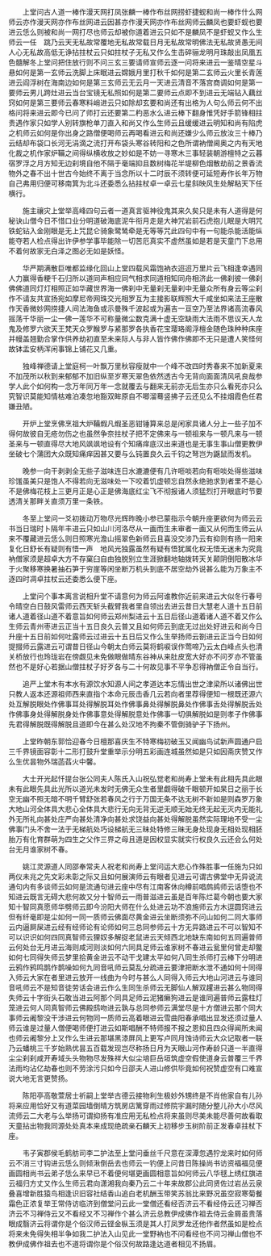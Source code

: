 <!-- { "loadSidebar": true } -->
　　上堂问古人道一棒作漫天网打凤张麟一棒作布丝网捞虾捷蚬和尚一棒作什么网师云亦作漫天网亦作布丝网进云因甚亦作漫天网亦作布丝网师云麟凤也要虾蚬也要进云恁么则被和尚一网打尽也师云却被你道着进云只如不是麟凤不是虾蚬又作么生师云一任　跳乃云天无私故常覆地无私故常载日月无私故常明佛法无私故贤愚无间人心无私故高低无诤拈拄杖云只如拄杖子无私又作么生击碎骊龙明月珠敲出凤凰五色髓解冬上堂问把住放行则不问三玄三要请师宣师云逐一问将来进云一鉴晴空星斗悬如何是第一玄师云洗脚上床眠进云嫦娥月里打秋千如何是第二玄师云火里长青莲进云阎浮树在海南边如何是第三玄师云无云月一天进云清音不落宫商调如何是第一要师云男儿跨灶进云当台宝镜无私照如何是第二要师云点即不到进云无端钻入藕丝窍如何是第三要师云春寒料峭进云只如除却玄要和尚还有出格为人句么师云何不出格问将来进云即今已问了师打云还要第二杓恶水么进云棒下翻身惟凭好手箭锋相拄贵遇作家只如学人别转旗枪单刀直入和尚又作么生师云且缓缓进云明知和尚有陷虎之机师云如何是你出身之路僧便喝师云再喝看进云和尚还嫌少么师云放汝三十棒乃云结却布袋口长河无涓滴之流打开布袋头寒谷转阳和之色所谓衲僧阃奥之内有天地化裁之机作家炉鞴之间得纵横收放之妙如是不妨一寻寒木三事轻装朝游檀特之云暮宿罗浮之月方知无边刹境自他不隔于毫端抑且数树梅花半堤柳色烟散劫前之景香流物外之春不出十世古今始终不离于当念所以十二时辰不须转便可延短寿作长年万物自己弗用归便可移南箕为北斗还委悉么拈拄杖卓一卓云七星斜映风生处解粘天下任横行。

　　施主禳灾上堂举高峰四句云者一道真言驱神役鬼其来久矣只是未有人道得是何秘诀山僧今日不惜口业分明道破海底泥牛衔月走是大神咒岩前石虎抱儿眠是大明咒铁蛇钻入金刚眼是无上咒昆仑骑象鹭鸶牵是无等等咒此四句中有一句能杀能活能纵能夺若人检点得出许伊参学事毕能除一切苦厄真实不虚然虽如是若是天童门下总用不着何故家无白泽之图必无如是妖怪。

　　华严期满散巨唯都监缘化回山上堂四载风霜饱衲衣迢迢万里片云飞相逢幸遇同人力赢得香粳千石归所以道同声相应同气相求同道相知同舟相济此一佛刹彼一佛刹佛佛道同灯灯相照正如华藏世界海一佛刹中无量刹无量刹中无量众所有身云等尘刹作不请友共宣扬宛如摩尼帝网珠交光相罗互为主接影联辉照大千咸坐如来法王座散作天香微妙网捞捷人间法海鱼或示曼殊千波起或为遍吉一亘空乃至法界诸高流春风摇荡千华丽一尘一佛一莲华不可称量微尘数克满十虚无空缺雨大法雨不思议天人龙鬼及修罗六欲天王梵天众罗睺罗与紧那罗各执香花宝璎珞阁浮檀金随色珠种种床座并幔盖翘勤合掌作供养劫初直至未来际人与非人皆作佛作佛即不无只是遭人笑怪何故钵盂安柄浑闲事锦上铺花又几重。

　　独峰禅德请上堂庭柯一叶飘万里秋容瘦就中一个峰不改四时秀春来不加新夏来不加茂所以秋到来郁郁不加旧纵至岁寒天翠色依然透古今无背向面面清风吼良哉参学人此个如何构一念万年同万年一念就覆去与翻来无前亦无后生亦只么看死亦只么究智识莫能知情枯难泊凑忽地豁双眸原自不唧溜蓦竖拂子云还见么不挂烟霞色任君嫌丑陋。

　　开炉上堂烹佛烹祖大炉鞴煆凡煆圣恶钳锤算来总是闲家具诸人分上一些子加不得何故彼自无疮勿伤之也虽然争奈拄杖子把不定佛来与一顿祖来与一顿凡来与一顿圣来与一顿直得尽大地风飒飒地设有个知痛痒底汉出来道也是无事生事山僧更教伊坐破七个蒲团大众既知痛痒因甚又要与么钝置良久云千钧之弩岂为鼷鼠而发机。

　　晚参一向干剥剥全无些子滋味连日水漉漉便有几许咂啖若向有咂啖处得些滋味珍馐虽美只是饱人不得若向无滋味处一下咬着饥虚顿忘自然永绝驰求到者里不是心不是佛梅花枝上三更月正是心正是佛海底红尘飞不彻报诸人须猛烈打开眼底时节要透清关那畔关直须万里一条铁。

　　冬至上堂问一爻初拨动万物尽光辉昨晚小参已蒙指示今朝升座更欲何为师云云书当日瑞时卜隔年丰进云只如山川河洛尽从一画而生未审者一画又从何而生师云从来不覆藏进云恁么则日照寒光澹山摇翠色新师云且喜没交涉乃云有抑则有扬一阳来复化日舒长有疑则有悟一声　地风光独露虽然有疑有悟犹属化权无悟无迷未为究竟衲僧家须是超卓大方不存窠臼自由独脱别立生涯掀翻地轴拨转天关颠阴倒阳散冰华于火聚移寒换暑抽石笋于穷崖等闲坐断万机头到底不居空劫外说甚么能为万象主不逐四时凋卓拄杖云还委悉么便下座。

　　上堂问个事本离言说相升堂不请意何为师云阿谁教你近前来进云大似冬行春号令晴空白日鼓风雷师云西天斩头截臂我者里自领出去进云昔日大慧老人道十五日前诸人道着径山道不着意旨如何师云郑州梨进云十五日后径山道着诸人道不着又作么生师云青州枣进云正当十五日良久云普又且如何师云到底无过出处好进云和尚今日升座十五日前如何吐露师云过进云十五日后又作么生举扬师云劄进云正当今日如何提掇师云露进云可谓昔日径山今朝太白师云莫将鹤唳误作莺啼乃云太白峰点头也清关桥放行也玲珑岩在傍觑见未免做眼做晴东谷神从来肚皮宽大好亦不问歹亦不管虽然也不是好心若据山僧拄杖子好歹各与二十何故见事不平争忍得衲僧正令自当行。

　　追严上堂木有本水有源饮水知源人间之孝道达本忘情出世之津梁所以诸佛出世只教人返本还源祖师西来直指个本命元辰击香几云若向者里荐得便知一根既还源六处互解脱眼处作佛事耳处得解脱耳处作佛事鼻处得解脱鼻处作佛事舌处得解脱舌处作佛事身处得解脱身处作佛事意处得解脱意处作佛事一切俱解脱如是则孝子作佛事先君得解脱既得解脱且道即今在甚么处汉地不拘秦不管倒骑驴子下扬州。

　　上堂昨朝东郭恰迎春今日檀那喜庆生不特寒梅初破玉又闻幽鸟试新声圆通户启三千界镜面容彰十二形打鼓升堂重举示分明五彩画连城虽然如是只如因斋庆赞又作么生优昙物外瑞菡萏火中馨。

　　大士开光起忏提台张公同夫人陈氏入山祝弘觉老和尚寿上堂未有此相先具此眼未有此眼先具此光所以道光未发时无佛无众生者里觑得破千眼顿开如杲日之丽于长空无幽不照无暗不明千臂舒张若春风之行于万国无条不达无树不新如是则森罗万象大地山河全体具大悲心全体具大悲行无向无背无逆无顺无始无终无起无灭内无能礼外无所礼向甚处庄严向甚处清净向甚处求饶益向甚处得解脱虽然实际理地不受一尘佛事门头不舍一法于无梯航处巧设梯航无三昧处特修三昧无身处现身无相处现相胚胎万有化育群萌为四生之父作三界之母且道是因权显实就实行权良久云还会么何处台无月谁家树不春。

　　姚江灵源道人同邵奉常夫人祝老和尚寿上堂问运大悲心作殊胜事一任施为只如两仪未兆之先文彩未彰之际又且如何展演师云有眼者见进云可谓古佛堂中无异说流通句内有多谈师云如何是流通句进云座中尽有江南客休向樽前唱鹧鸪师云话堕也不知进云既言无碍大悲何故又分十智师云一雨普滋进云虽是百年陈烂葛今朝也要大家知十智同真愿师华劈师云即今汾阳大师在什么处进云功不浪施师云方木逗圆窍进云但有纤毫即是尘如何一同一质师云佛面尽黄金进云坐断须弥不问山如何二同大事师云内逼屙屎进云经有经师论有论师如何三总同参师云十方无异路进云不可以智知不可以识识如何四同真智师云狸奴多解捉老鼠进云天倾西北地缺东南如何五同遍普师云何处台无月进云海则咸河则淡如何六同具足师云谁家树不春进云瓮里何曾走却鳖如何七同得失师云梦里拾黄金进云不动干戈建太平如何八同生杀师打云棒下分明进云鸦作鸦鸣鹊作鹊噪如何九同音吼师云莫乱分疏进云要津把断水泄不通如何十同得入师云大家在者里进云放开一线曲为今时与甚么人同得入师云大地山河进云与谁同音吼师云不是知音徒劳话会进云作么生同生杀师云无脚仙人解双趯进云甚么物同得失师云十字街头石敢当进云阿那个同具足师云泥猪癞狗进云是谁同遍普师云露柱灯笼进云何人同真智师云佛殿鸱吻进云孰与总同参师云满堂尽是十方僧进云那个同大事师云阇黎没干涉进云何物同一质师云高着眼进云雪曲阳春承唱出显发还须过量人师云谁是过量人僧便喝师便打进云如斯唱酬不特师报不报之恩抑且四众得闻所未闻也师云阇黎分上又作么生进云那堪黑漆屏风上更写卢同月蚀诗师云大众记取者一联乃云蟠桃三千岁始熟优昙五百载发现岂尽称扬日月为天眼山河作寿龄只道一半直得尘尘刹刹咸开寿域头头物物尽发殊祥大似尘培巨岳垣筑虚空假使道身云普覆三千界法雨均沾亿劫春也则不劳涂污只如今日邵夫人进山修供毕竟如何祝赞虚空有口难宣说大地无言更赞扬。

　　陈阳亭高敬萱居士祈嗣上堂举古德云接物利生极妙外甥终是不肖他家自有儿孙将来应用恰好又有道菜园墙倒晴方筑房店篱穿雨过修院宇漏时随分整儿孙大小尽风流师云二大老与么举扬可谓抑扬有准应用无私检点将来虽则尽美未能尽善何故看取天童拈出物我同源处处真本来成现绝疏亲石麟天上初移步玉树阶前正发春卓拄杖下座。

　　韦子寅郡侯毛鹤舫司李二护法至上堂问垂丝千尺意在深潭忽遇狞龙来时如何师云不消三寸钩进云恁么则倾湫倒岳去也师云一钓便上问昔日陈操尚书访资福福见便画圆相尚书云弟子恁么来早已不着便何堪更画圆相意旨如何师云八华毬上绣红旗进云福归方丈又作么生师云君向潇湘我向秦乃云二十年来故郡公此同贤佐过岩丛云泉叠喜增新胜猿鸟相逢识旧容社结香山追白老机酬玉带笑苏翁比来野况虽空寂寒菊餐霜色正浓复举王常侍访临济到僧堂问云此一堂僧还看经否济云不看经侍云还习禅否济云不习禅侍云又不看经又不习禅作个甚么济云总教伊成佛作祖去侍云金屑虽贵落眼成翳济云将谓你是个俗汉师云铿金枞玉须是其人打凤罗龙还他作者然虽如是检点将来未免得失相半争如我二护法入山见此一堂野衲也不问看经也不问习禅山僧也不教伊成佛作祖去也不道将谓你是个俗汉何故路逢达道者相见不扬眉。

